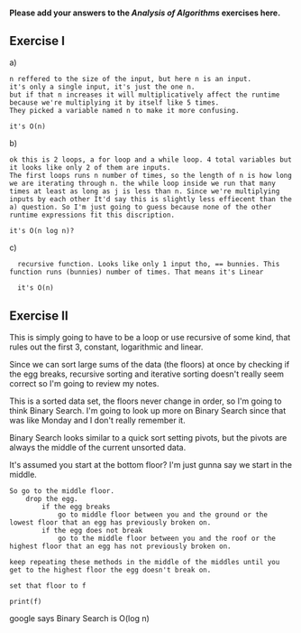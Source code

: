 #### Please add your answers to the ***Analysis of  Algorithms*** exercises here.

## Exercise I

a)  
<!-- a = 0
while (a < n * n * n):
    a = a + n * n -->

    n reffered to the size of the input, but here n is an input. 
    it's only a single input, it's just the one n. 
    but if that n increases it will multiplicatively affect the runtime because we're multiplying it by itself like 5 times.
    They picked a variable named n to make it more confusing.

    it's O(n)


b)
<!-- sum = 0
for i in range(n):
      j = 1
      while j < n:
        j *= 2
        sum += 1 -->

    ok this is 2 loops, a for loop and a while loop. 4 total variables but it looks like only 2 of them are inputs. 
    The first loops runs n number of times, so the length of n is how long we are iterating through n. the while loop inside we run that many times at least as long as j is less than n. Since we're multiplying inputs by each other It'd say this is slightly less effiecent than the a) question. So I'm just going to guess because none of the other runtime expressions fit this discription.

    it's O(n log n)?

c)
 <!-- def bunnyEars(bunnies):
     if bunnies == 0:
        return 0

      return 2 + bunnyEars(bunnies-1) -->

      recursive function. Looks like only 1 input tho, == bunnies. This function runs (bunnies) number of times. That means it's Linear

      it's O(n)

## Exercise II
 <!-- Suppose that you have an n-story building and plenty of eggs. Suppose also that an egg gets broken if it is thrown off floor f or higher, and doesn't get broken if dropped off a floor less than floor f. Devise a strategy to determine the value of f such that the number of dropped + broken eggs is minimized.

 Write out your proposed algorithm in plain English or pseudocode AND give the runtime complexity of your solution. -->


This is simply going to have to be a loop or use recursive of some kind, that rules out the first 3, constant, logarithmic and linear.

Since we can sort large sums of the data (the floors) at once by checking if the egg breaks, recursive sorting and iterative sorting doesn't really seem correct so I'm going to review my notes.

This is a sorted data set, the floors never change in order, so I'm going to think Binary Search. I'm going to look up more on Binary Search since that was like Monday and I don't really remember it.

Binary Search looks similar to a quick sort setting pivots, but the pivots are always the middle of the current unsorted data.

It's assumed you start at the bottom floor?
I'm just gunna say we start in the middle.
    
    So go to the middle floor.
        drop the egg.
            if the egg breaks
                go to middle floor between you and the ground or the lowest floor that an egg has previously broken on.
            if the egg does not break
                go to the middle floor between you and the roof or the highest floor that an egg has not previously broken on.

    keep repeating these methods in the middle of the middles until you get to the highest floor the egg doesn't break on.
        
    set that floor to f

    print(f)
        
google says Binary Search is O(log n)
